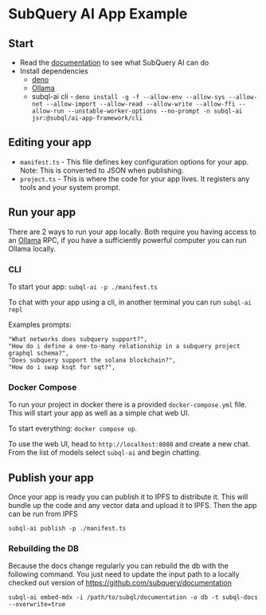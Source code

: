 # SubQuery AI App Example

## Start

- Read the [documentation](https://academy.subquery.network/ai) to see what
  SubQuery AI can do
- Install dependencies
  - [deno](https://deno.com/)
  - [Ollama](https://ollama.com)
  - subql-ai cli -
    `deno install -g -f --allow-env --allow-sys --allow-net --allow-import --allow-read --allow-write --allow-ffi --allow-run --unstable-worker-options --no-prompt -n subql-ai jsr:@subql/ai-app-framework/cli`

## Editing your app

- `manifest.ts` - This file defines key configuration options for your app.
  Note: This is converted to JSON when publishing.
- `project.ts` - This is where the code for your app lives. It registers any
  tools and your system prompt.

## Run your app

There are 2 ways to run your app locally. Both require you having access to an
[Ollama](https://ollama.com/) RPC, if you have a sufficiently powerful computer
you can run Ollama locally.

### CLI

To start your app: `subql-ai -p ./manifest.ts`

To chat with your app using a cli, in another terminal you can run
`subql-ai repl`

Examples prompts:

```
"What networks does subquery support?",
"How do i define a one-to-many relationship in a subquery project graphql schema?",
"Does subquery support the solana blockchain?",
"How do i swap ksqt for sqt?",
```

### Docker Compose

To run your project in docker there is a provided `docker-compose.yml` file.
This will start your app as well as a simple chat web UI.

To start everything: `docker compose up`.

To use the web UI, head to `http://localhost:8080` and create a new chat. From
the list of models select `subql-ai` and begin chatting.

## Publish your app

Once your app is ready you can publish it to IPFS to distribute it. This will
bundle up the code and any vector data and upload it to IPFS. Then the app can
be run from IPFS

`subql-ai publish -p ./manifest.ts`

### Rebuilding the DB

Because the docs change regularly you can rebuild the db with the following
command. You just need to update the input path to a locally checked out version
of https://github.com/subquery/documentation

`subql-ai embed-mdx -i /path/to/subql/documentation -o db -t subql-docs --overwrite=true`
